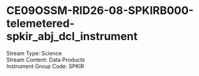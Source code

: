 # CE09OSSM-RID26-08-SPKIRB000-telemetered-spkir_abj_dcl_instrument

Stream Type: Science<br>
Stream Content: Data Products<br>
Instrument Group Code: SPKIR<br>
